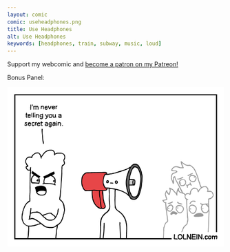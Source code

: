 ```yaml
---
layout: comic
comic: useheadphones.png
title: Use Headphones
alt: Use Headphones
keywords: [headphones, train, subway, music, loud]
---
```


Support my webcomic and [become a patron on my Patreon!](https://www.patreon.com/lolnein)

Bonus Panel:

![Use Headphones Bonus Panel](/images/useheadphones_bonus.png)